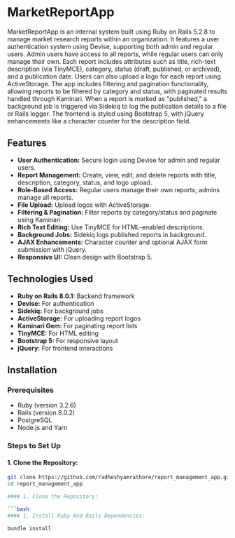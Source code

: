 # MarketReportApp

MarketReportApp is an internal system built using Ruby on Rails 5.2.8 to manage market research reports within an organization. It features a user authentication system using Devise, supporting both admin and regular users. Admin users have access to all reports, while regular users can only manage their own. Each report includes attributes such as title, rich-text description (via TinyMCE), category, status (draft, published, or archived), and a publication date. Users can also upload a logo for each report using ActiveStorage.
The app includes filtering and pagination functionality, allowing reports to be filtered by category and status, with paginated results handled through Kaminari. When a report is marked as "published," a background job is triggered via Sidekiq to log the publication details to a file or Rails logger. The frontend is styled using Bootstrap 5, with jQuery enhancements like a character counter for the description field.

## Features

- **User Authentication:** Secure login using Devise for admin and regular users.
- **Report Management:** Create, view, edit, and delete reports with title, description, category, status, and logo upload.
- **Role-Based Access:** Regular users manage their own reports; admins manage all reports.
- **File Upload:** Upload logos with ActiveStorage.
- **Filtering & Pagination:** Filter reports by category/status and paginate using Kaminari.
- **Rich Text Editing:** Use TinyMCE for HTML-enabled descriptions.
- **Background Jobs:** Sidekiq logs published reports in background.
- **AJAX Enhancements:** Character counter and optional AJAX form submission with jQuery.
- **Responsive UI:** Clean design with Bootstrap 5.

## Technologies Used

- **Ruby on Rails 8.0.1:** Backend framework
- **Devise:** For authentication
- **Sidekiq:** For background jobs
- **ActiveStorage:** For uploading report logos
- **Kaminari Gem:** For paginating report lists
- **TinyMCE:** For HTML editing
- **Bootstrap 5:** For responsive layout
- **jQuery:** For frontend interactions

## Installation

### Prerequisites

- Ruby (version 3.2.6)
- Rails (version 8.0.2)
- PostgreSQL
- Node.js and Yarn

### Steps to Set Up

#### 1. Clone the Repository:

```bash
git clone https://github.com/radheshyamrathore/report_management_app.git
cd report_management_app

#### 1. Clone the Repository:

```bash
#### 1. Install Ruby And Rails Dependencies:

bundle install
